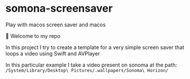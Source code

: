 # somona-screensaver
Play with macos screen saver and macos

👋 Welcome to my repo 

In this project I try to create a template for a very simple screen saver that loops a video using Swift and AVPlayer


In this particular example I take a video present on sonoma at the path: `/System/Library/Desktop\ Pictures/.wallpapers/Sonoma\ Horizon/`
